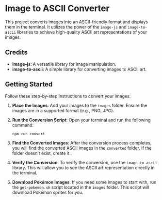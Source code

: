 # Image to ASCII Converter

This project converts images into an ASCII-friendly format and displays them in the terminal. It utilizes the power of the `image-js` and `image-to-ascii` libraries to achieve high-quality ASCII art representations of your images.

## Credits

- **image-js**: A versatile library for image manipulation.
- **image-to-ascii**: A simple library for converting images to ASCII art.

## Getting Started

Follow these step-by-step instructions to convert your images:

1. **Place the Images**: Add your images to the `images` folder. Ensure the images are in a supported format (e.g., PNG, JPG).

2. **Run the Conversion Script**: Open your terminal and run the following command:
   ```bash
   npm run convert
   ```

3. **Find the Converted Images**: After the conversion process completes, you will find the converted ASCII images in the `converted` folder. If the folder doesn’t exist, create it .

4. **Verify the Conversion**: To verify the conversion, use the `image-to-ascii` library. This will allow you to see the ASCII art representation directly in the terminal.

5. **Download Pokémon Images**: If you need some images to start with, run the `get-pokemon.sh` script located in the `images` folder. This script will download Pokémon sprites for you.
